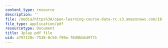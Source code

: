 ```yaml
---
content_type: resource
description: ''
file: /media/https%3A/open-learning-course-data-rc.s3.amazonaws.com/18-085-computational-science-and-engineering-i-fall-2008/a797120c75380c50f99af0d9bbb49f71_Q95lUJagN0A.pdf
file_type: application/pdf
resourcetype: Document
title: 3play pdf file
uid: a797120c-7538-0c50-f99a-f0d9bbb49f71
---
```

